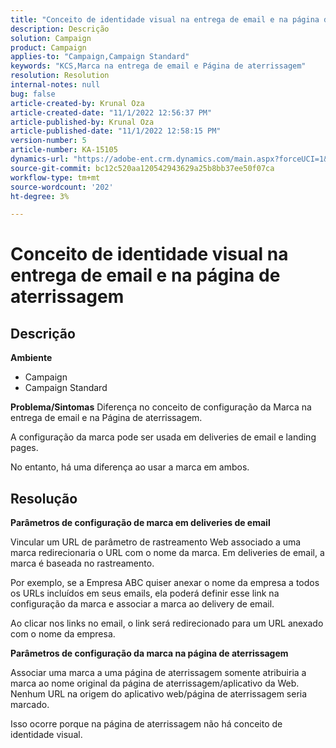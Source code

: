 ```yaml
---
title: "Conceito de identidade visual na entrega de email e na página de aterrissagem"
description: Descrição
solution: Campaign
product: Campaign
applies-to: "Campaign,Campaign Standard"
keywords: "KCS,Marca na entrega de email e Página de aterrissagem"
resolution: Resolution
internal-notes: null
bug: false
article-created-by: Krunal Oza
article-created-date: "11/1/2022 12:56:37 PM"
article-published-by: Krunal Oza
article-published-date: "11/1/2022 12:58:15 PM"
version-number: 5
article-number: KA-15105
dynamics-url: "https://adobe-ent.crm.dynamics.com/main.aspx?forceUCI=1&pagetype=entityrecord&etn=knowledgearticle&id=6d72049d-e459-ed11-9561-6045bd0067ea"
source-git-commit: bc12c520aa120542943629a25b8bb37ee50f07ca
workflow-type: tm+mt
source-wordcount: '202'
ht-degree: 3%

---
```


# Conceito de identidade visual na entrega de email e na página de aterrissagem

## Descrição

<b>Ambiente</b>
- Campaign
- Campaign Standard



<b>Problema/Sintomas</b>
Diferença no conceito de configuração da Marca na entrega de email e na Página de aterrissagem.

A configuração da marca pode ser usada em deliveries de email e landing pages.

No entanto, há uma diferença ao usar a marca em ambos.






## Resolução

<b>Parâmetros de configuração de marca em deliveries de email</b>


Vincular um URL de parâmetro de rastreamento Web associado a uma marca redirecionaria o URL com o nome da marca. Em deliveries de email, a marca é baseada no rastreamento.

Por exemplo, se a Empresa ABC quiser anexar o nome da empresa a todos os URLs incluídos em seus emails, ela poderá definir esse link na configuração da marca e associar a marca ao delivery de email.

Ao clicar nos links no email, o link será redirecionado para um URL anexado com o nome da empresa.




<b>Parâmetros de configuração da marca na página de aterrissagem</b>


Associar uma marca a uma página de aterrissagem somente atribuiria a marca ao nome original da página de aterrissagem/aplicativo da Web. Nenhum URL na origem do aplicativo web/página de aterrissagem seria marcado.

Isso ocorre porque na página de aterrissagem não há conceito de identidade visual.
